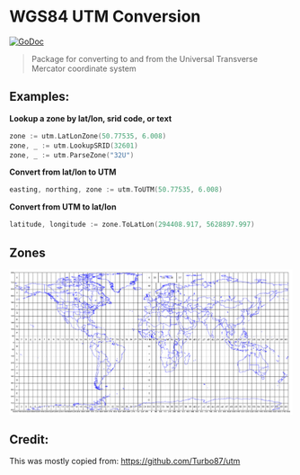 # WGS84 UTM Conversion

[![GoDoc](https://godoc.org/github.com/icholy/utm?status.svg)](https://godoc.org/github.com/icholy/utm)

> Package for converting to and from the Universal Transverse Mercator coordinate system

## Examples:

**Lookup a zone by lat/lon, srid code, or text**
``` go
zone := utm.LatLonZone(50.77535, 6.008)
zone, _ := utm.LookupSRID(32601)
zone, _ := utm.ParseZone("32U")
```

**Convert from lat/lon to UTM**
``` go
easting, northing, zone := utm.ToUTM(50.77535, 6.008)
```

**Convert from UTM to lat/lon**
``` go
latitude, longitude := zone.ToLatLon(294408.917, 5628897.997)
```

## Zones

![](grid.gif)

## Credit:

This was mostly copied from: https://github.com/Turbo87/utm
